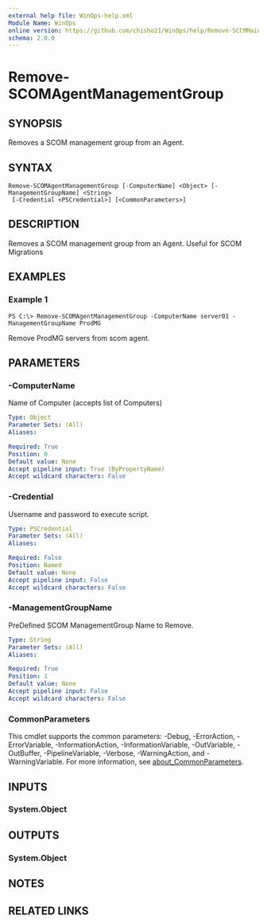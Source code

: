 ```yaml
---
external help file: WinOps-help.xml
Module Name: WinOps
online version: https://github.com/chisho21/WinOps/help/Remove-SCCMMaintenanceWindow.md
schema: 2.0.0
---
```


# Remove-SCOMAgentManagementGroup

## SYNOPSIS
Removes a SCOM management group from an Agent.

## SYNTAX

```
Remove-SCOMAgentManagementGroup [-ComputerName] <Object> [-ManagementGroupName] <String>
 [-Credential <PSCredential>] [<CommonParameters>]
```

## DESCRIPTION
Removes a SCOM management group from an Agent.
Useful for SCOM Migrations

## EXAMPLES

### Example 1
```
PS C:\> Remove-SCOMAgentManagementGroup -ComputerName server01 -ManagementGroupName ProdMG
```

Remove ProdMG servers from scom agent.

## PARAMETERS

### -ComputerName
Name of Computer (accepts list of Computers)

```yaml
Type: Object
Parameter Sets: (All)
Aliases:

Required: True
Position: 0
Default value: None
Accept pipeline input: True (ByPropertyName)
Accept wildcard characters: False
```

### -Credential
Username and password to execute script.

```yaml
Type: PSCredential
Parameter Sets: (All)
Aliases:

Required: False
Position: Named
Default value: None
Accept pipeline input: False
Accept wildcard characters: False
```

### -ManagementGroupName
PreDefined SCOM ManagementGroup Name to Remove.

```yaml
Type: String
Parameter Sets: (All)
Aliases:

Required: True
Position: 1
Default value: None
Accept pipeline input: False
Accept wildcard characters: False
```

### CommonParameters
This cmdlet supports the common parameters: -Debug, -ErrorAction, -ErrorVariable, -InformationAction, -InformationVariable, -OutVariable, -OutBuffer, -PipelineVariable, -Verbose, -WarningAction, and -WarningVariable. For more information, see [about_CommonParameters](http://go.microsoft.com/fwlink/?LinkID=113216).

## INPUTS

### System.Object
## OUTPUTS

### System.Object
## NOTES

## RELATED LINKS

